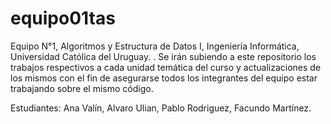 # equipo01tas

Equipo N°1, Algoritmos y Estructura de Datos I, Ingeniería Informática, Universidad Católica del Uruguay.
. Se irán subiendo a este repositorio los trabajos respectivos a cada unidad temática del curso y actualizaciones de los mismos con el fin de asegurarse todos los integrantes del equipo estar trabajando sobre el mismo código.

Estudiantes: Ana Valín, Alvaro Ulian, Pablo Rodriguez, Facundo Martínez.
